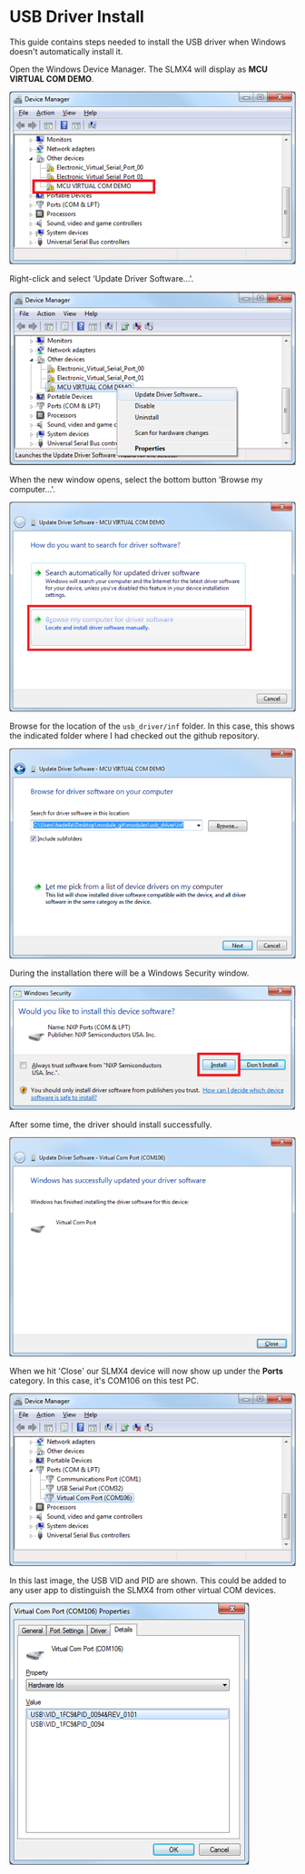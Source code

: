 # USB Driver Install
This guide contains steps needed to install the USB driver when Windows doesn't
automatically install it.

Open the Windows Device Manager. The SLMX4 will display as **MCU VIRTUAL COM DEMO**.

![](images/usb_driver1.png)

Right-click and select 'Update Driver Software...'.

![](images/usb_driver2.png)

When the new window opens, select the bottom button 'Browse my computer...'.

![](images/usb_driver3.png)

Browse for the location of the `usb_driver/inf` folder. In this case, this shows
the indicated folder where I had checked out the github repository.

![](images/usb_driver4.png)

During the installation there will be a Windows Security window.

![](images/usb_driver5.png)

After some time, the driver should install successfully.

![](images/usb_driver6.png)

When we hit 'Close' our SLMX4 device will now show up under the **Ports** 
category. In this case, it's COM106 on this test PC.

![](images/usb_driver7.png)

In this last image, the USB VID and PID are shown. This could be added to any
user app to distinguish the SLMX4 from other virtual COM devices.

![](images/usb_driver8.png)
